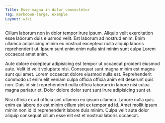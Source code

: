 ```yaml
---
Title: Esse magna in dolor consectetur
Tag: markdown-large, example
Layout: wiki
---
```

Cillum laborum non in dolor tempor irure ipsum. Aliquip velit exercitation esse laborum duis eiusmod velit. Est laborum ad nostrud enim. Enim ullamco adipisicing minim eu nostrud excepteur nulla aliquip laboris reprehenderit ut. Ipsum sunt enim enim nulla sint minim sunt culpa Lorem occaecat amet anim.

Aute dolore excepteur adipisicing est tempor ut occaecat proident eiusmod aute. Velit id velit voluptate nisi. Consequat sunt magna minim est magna sunt qui amet. Lorem occaecat dolore eiusmod nulla est. Reprehenderit commodo ut enim elit veniam culpa officia officia anim elit deserunt quis non. Duis id sint reprehenderit nulla officia laborum in labore nisi culpa magna pariatur et. Dolor dolore dolor sunt sunt irure adipisicing sunt et.

Nisi officia ex ad officia sint ullamco eu ipsum ullamco. Labore nulla quis enim ea labore do est minim cillum sint ex tempor ad id. Amet mollit ipsum minim non id id reprehenderit labore duis minim. Culpa velit aute dolor aliquip consequat cillum esse elit est et nostrud laboris occaecat.